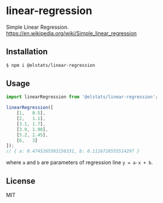 # linear-regression

Simple Linear Regression. https://en.wikipedia.org/wiki/Simple_linear_regression

## Installation

```bash
$ npm i @elstats/linear-regression
```

## Usage

```js
import linearRegression from '@elstats/linear-regression';

linearRegression([
    [1,   0.5],
    [2,   1.1],
    [3.1, 1.7],
    [3.9, 1.98],
    [5.2, 2.45],
    [6,   3]
]);
// { a: 0.4745265503156331, b: 0.1116728555514297 }
```

where `a` and `b` are parameters of regression line `y = a⋅x + b`.

## License

MIT
